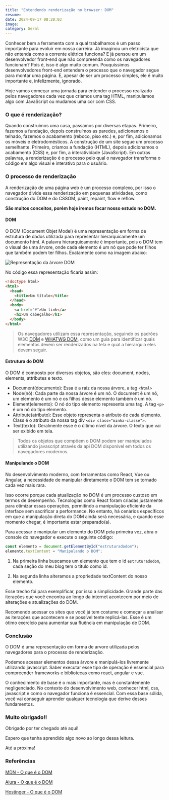 ```yaml
---
title: "Entendendo renderização no browser: DOM"
resume:
date: 2024-09-17 08:20:03
image:
category: Geral
---
```


Conhecer bem a ferramenta com a qual trabalhamos é um passo importante
para evoluir em nossa carreira. Já imaginou um eletricista que não entenda
como a corrente elétrica funciona? E já pensou em um desenvolvedor front-end que não compreenda
como os navegadores funcionam? Pois é, isso é algo muito comum. Pouquíssimos desenvolvedores front-end
entendem o processo que o navegador segue para montar uma página. E, apesar de ser um processo simples,
ele é muito importante e, infelizmente, ignorado.

Hoje vamos começar uma jornada para entender o processo realizado pelos navegadores cada vez que criamos uma tag HTML, manipulamos algo com JavaScript ou mudamos uma cor com CSS.

### O que é renderização?

Quando construímos uma casa, passamos por diversas etapas.
Primeiro, fazemos a fundação, depois construímos as paredes, adicionamos o telhado, fazemos o acabamento (reboco, piso etc.) e, por fim,
adicionamos os móveis e eletrodomésticos.
A construção de um site segue um processo semelhante. Primeiro, criamos a fundação (HTML), depois adicionamos o acabamento (CSS) e, por fim, a interatividade (JavaScript).
Em outras palavras, a renderização é o processo pelo qual o navegador transforma o código em algo visual e interativo para o usuário.

### O processo de renderização

A renderização de uma página web é um processo complexo, por isso o navegador divide essa renderização em pequenas atividades, como construção do DOM e do CSSOM, paint, repaint, flow e reflow.

**São muitos conceitos, porém hoje iremos focar nosso estudo no DOM.**

#### DOM

O DOM (Document Objet Model) é uma representação em forma de estrutura de dados utilizada para representar hierarquicamente um documento html. A palavra hierarquicamente é importante, pois o DOM tem o visual de uma árvore, onde cada elemento é um nó que pode ter filhos que também podem ter filhos. Exatamente como na imagem abaixo:

![Representação da árvore DOM](/assets/img/dom-tree.png)

No código essa representação ficaria assim:

```html
<!doctype html>
<html>
  <head>
    <title>Um título</title>
  </head>
  <body>
    <a href="#">Um link</a>
    <h1>Um cabeçalho</h1>
  </body>
</html>
```

> Os navegadores utilizam essa representação, seguindo os padrões W3C [DOM](https://dom.spec.whatwg.org/) e [WHATWG DOM](https://dom.spec.whatwg.org/), como um guia para identificar quais elementos devem ser renderizados na tela e qual a hierarquia eles devem seguir.

#### Estrutura do DOM

O DOM é composto por diversos objetos, são eles: document, nodes, elements, attributes e texto.

- Document(documento): Essa é a raiz da nossa árvore, a tag `<html>`
- Node(nó): Cada parte da nossa árvore é um nó. O document é um nó, um elemento é um nó e os filhos desse elemento também é um nó.
- Element(elemento): O nó do tipo elemento representa uma tag. A tag `<p>` é um nó do tipo elemento.
- Attribute(atributo): Esse objeto representa o atributo de cada elemento. Class é o atributo da nossa tag div `<div class="minha-classe">`.
- Text(texto): Geralmente esse é o último nível da árvore. O texto que vai ser exibido em tela.

> Todos os objetos que compõem o DOM podem ser manipulados utilizando javascript através da api DOM disponível em todos os navegadores modernos.

#### Manipulando o DOM

No desenvolvimento moderno, com ferramentas como React, Vue ou Angular, a necessidade de manipular diretamente o DOM tem se tornado cada vez mais rara.

Isso ocorre porque cada atualização no DOM é um processo custoso em termos de desempenho. Tecnologias como React foram criadas justamente para otimizar essas operações, permitindo a manipulação eficiente da interface sem sacrificar a performance. No entanto, há cenários específicos em que a manipulação direta do DOM ainda será necessária, e quando esse momento chegar, é importante estar preparado(a).

Para acessar e manipular um elemento do DOM pela primeira vez, abra o console do navegador e execute o seguinte código:

```js
const elemento = document.getElementById("estruturadodom");
elemento.textContent = "Manipulando o DOM";
```

1. Na primeira linha buscamos um elemento que tem o id `estruturadodom`, cada seção do meu blog tem o titulo como id.

2. Na segunda linha alteramos a propriedade textContent do nosso elemento.

Esse trecho foi para exemplificar, por isso a simplicidade. Grande parte das iterações que você encontra ao longo da internet acontecem por meio de alterações e atualizações do DOM.

Recomendo acessar os sites que você já tem costume e começar a analisar as iterações que acontecem e se possível tente replicá-las. Esse é um ótimo exercício para aumentar sua fluência
em manipulação de DOM.

### Conclusão

O DOM é uma representação em forma de arvore utilizada pelos navegadores para o processo de renderização.

Podemos acessar elementos dessa árvore e manipulá-los livremente utilizando javascript. Saber executar esse tipo de operação é essencial para compreender frameworks e bibliotecas como react, angular e vue.

O conhecimento de base é o mais importante, mas é constantemente negligenciado.
No contexto do desenvolvimento web, conhecer html, css, javascript e como o navegador funciona é essencial. Com essa base sólida, você vai conseguir aprender qualquer tecnologia que derive desses fundamentos.

### Muito obrigado!!

Obrigado por ter chegado até aqui!

Espero que tenha aprendido algo novo ao longo dessa leitura.

Até a próxima!

### Referências

[MDN - O que é o DOM](https://developer.mozilla.org/pt-BR/docs/Web/API/Document_Object_Model/Introduction)

[Alura - O que é o DOM](https://www.alura.com.br/artigos/o-que-e-o-dom)

[Hostinger - O que é o DOM](https://www.hostinger.com.br/tutoriais/dom-o-que-e)
